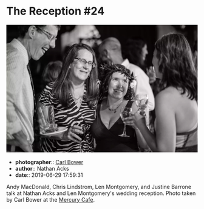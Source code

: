 # The Reception \#24

![Andy MacDonald, Chris Lindstrom, Len Montgomery, and Justine Barrone talk](assets/2019-06-29-set-3-the-reception-24.webp)

* **photographer**:: [Carl Bower](https://carlbowerphotos.com)  
* **author**:: Nathan Acks  
* **date**:: 2019-06-29 17:59:31

Andy MacDonald, Chris Lindstrom, Len Montgomery, and Justine Barrone talk at Nathan Acks and Len Montgomery's wedding reception. Photo taken by Carl Bower at the [Mercury Cafe](http://mercurycafe.com).

